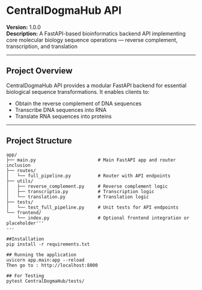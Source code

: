 # CentralDogmaHub API

**Version:** 1.0.0  
**Description:** A FastAPI-based bioinformatics backend API implementing core molecular biology sequence operations — reverse complement, transcription, and translation

---

## Project Overview

CentralDogmaHub API provides a modular FastAPI backend for essential biological sequence transformations. It enables clients to:

- Obtain the reverse complement of DNA sequences  
- Transcribe DNA sequences into RNA  
- Translate RNA sequences into proteins  

---

## Project Structure

```plaintext
app/
├── main.py                       # Main FastAPI app and router inclusion
├── routes/
│   └── full_pipeline.py          # Router with API endpoints
├── utils/
│   ├── reverse_complement.py     # Reverse complement logic
│   ├── transcriptio.py           # Transcription logic
│   └── translation.py            # Translation logic
├── tests/
│   └── test_full_pipeline.py     # Unit tests for API endpoints
└── frontend/
    └── index.py                  # Optional frontend integration or placeholder'''
---

##Installation
pip install -r requirements.txt

## Running the application 
uvicorn app.main:app --reload
Then go to : http://localhost:8000 

## For Testing
pytest CentralDogmaHub/tests/

